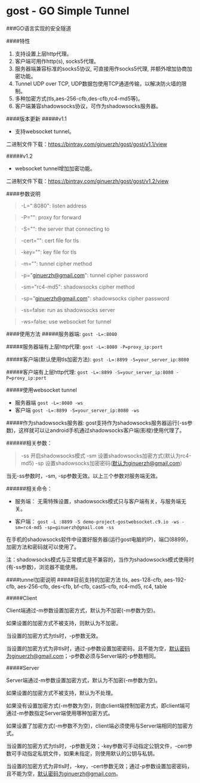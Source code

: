 gost - GO Simple Tunnel
====

###GO语言实现的安全隧道

####特性
1. 支持设置上层http代理。
2. 客户端可用作http(s), socks5代理。
3. 服务器端兼容标准的socks5协议, 可直接用作socks5代理, 并额外增加协商加密功能。
4. Tunnel UDP over TCP, UDP数据包使用TCP通道传输，以解决防火墙的限制。
5. 多种加密方式(tls,aes-256-cfb,des-cfb,rc4-md5等)。
6. 客户端兼容shadowsocks协议，可作为shadowsocks服务器。

####版本更新
#####v1.1 
*	支持websocket tunnel。

二进制文件下载：https://bintray.com/ginuerzh/gost/gost/v1.1/view

#####v1.2 
*	websocket tunnel增加加密功能。

二进制文件下载：https://bintray.com/ginuerzh/gost/gost/v1.2/view

####参数说明
>  -L=":8080": listen address

>  -P="": proxy for forward

>  -S="": the server that connecting to

>  -cert="": cert file for tls

>  -key="": key file for tls

>  -m="": tunnel cipher method

>  -p="ginuerzh@gmail.com": tunnel cipher password

>  -sm="rc4-md5": shadowsocks cipher method

>  -sp="ginuerzh@gmail.com": shadowsocks cipher password

>  -ss=false: run as shadowsocks server

>  -ws=false: use websocket for tunnel


####使用方法
#####服务器端:
`gost -L=:8080`

#####服务器端有上层http代理:
`gost -L=:8080 -P=proxy_ip:port`

#####客户端(默认使用tls加密方法):
`gost -L=:8899 -S=your_server_ip:8080`

#####客户端有上层http代理:
`gost -L=:8899 -S=your_server_ip:8080 -P=proxy_ip:port`

#####使用websocket tunnel
* 服务器端
`gost -L=:8080 -ws`
* 客户端
`gost -L=:8899 -S=your_server_ip:8080 -ws`

#####作为shadowsocks服务器:
gost支持作为shadowsocks服务器运行(-ss参数)，这样就可以让android手机通过shadowsocks客户端(影梭)使用代理了。

######相关参数：
>	-ss 	开启shadowsocks模式
>	-sm 	设置shadowsocks加密方式(默认为rc4-md5)
>	-sp    	设置shadowsocks加密密码(默认为ginuerzh@gmail.com)

当无-ss参数时，-sm, -sp参数无效。以上三个参数对服务端无效。

######相关命令：
* 服务端：
无需特殊设置，shadowsocks模式只与客户端有关，与服务端无关。

* 客户端：
`gost -L :8899 -S demo-project-gostwebsocket.c9.io -ws -sm=rc4-md5 -sp=ginuerzh@gmail.com -ss`

在手机的shadowsocks软件中设置好服务器(运行gost电脑的IP)，端口(8899)，加密方法和密码就可以使用了。

注：shadowsocks模式与正常模式是不兼容的，当作为shadowsocks模式使用时(有-ss参数)，浏览器不能使用。


####tunnel加密说明
#####目前支持的加密方法
tls, aes-128-cfb, aes-192-cfb, aes-256-cfb, des-cfb, bf-cfb, cast5-cfb, rc4-md5, rc4, table

#####Client

Client端通过-m参数设置加密方式，默认为不加密(-m参数为空)。

如果设置的加密方式不被支持，则默认为不加密。

当设置的加密方式为tls时，-p参数无效。

当设置的加密方式为非tls时，通过-p参数设置加密密码，且不能为空，默认密码为ginuerzh@gmail.com；-p参数必须与Server端的-p参数相同。

#####Server

Server端通过-m参数设置加密方式，默认为不加密(-m参数为空)。

如果设置的加密方式不被支持，默认为不处理。

如果没有设置加密方式(-m参数为空)，则由client端控制加密方式，即client端可通过-m参数指定Server端使用哪种加密方式。

如果设置了加密方式(-m参数不为空)，client端必须使用与Server端相同的加密方式。

当设置的加密方式为tls时，-p参数无效；-key参数可手动指定公钥文件，-cert参数可手动指定私钥文件，如果未指定，则使用默认的公钥与私钥。

当设置的加密方式为非tls时，-key，-cert参数无效；通过-p参数设置加密密码，且不能为空，默认密码为ginuerzh@gmail.com。
